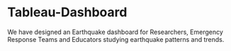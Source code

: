 # Tableau-Dashboard
We have designed an Earthquake dashboard for Researchers, Emergency Response Teams and Educators studying earthquake patterns and trends. 
